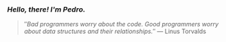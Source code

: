 ### *Hello, there! I'm Pedro.*
> ″*Bad programmers worry about the code. Good programmers worry about data structures and their relationships.*″
 — Linus Torvalds
